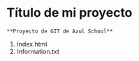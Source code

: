 # Título de mi proyecto
    **Proyecto de GIT de Azul School**

[//]:# (Listas numeradas)
1. Index.html
2. Information.txt